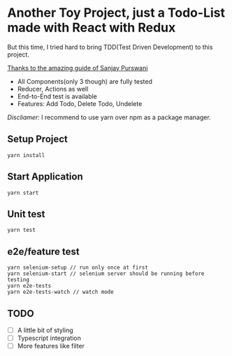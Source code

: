 # Another Toy Project, just a Todo-List made with React with Redux

But this time, I tried hard to bring TDD(Test Driven Development) to this project.

[Thanks to the amazing guide of Sanjay Purswani](https://hackernoon.com/a-guide-to-tdd-a-react-redux-todolist-app-part-4-edb62e113c9b)

- All Components(only 3 though) are fully tested
- Reducer, Actions as well
- End-to-End test is available
- Features: Add Todo, Delete Todo, Undelete

*Discliamer:* I recommend to use yarn over npm as a package manager.

## Setup Project

    yarn install

## Start Application

    yarn start

## Unit test

    yarn test

## e2e/feature test

    yarn selenium-setup // run only once at first
    yarn selenium-start // selenium server should be running before testing
    yarn e2e-tests
    yarn e2e-tests-watch // watch mode

## TODO

- [ ] A little bit of styling
- [ ] Typescript integration
- [ ] More features like filter

